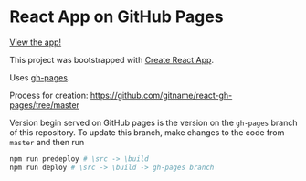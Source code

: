 # React App on GitHub Pages
[View the app!](https://ivurnave.github.io/me)

This project was bootstrapped with [Create React App](https://github.com/facebook/create-react-app).

Uses [gh-pages](https://github.com/tschaub/gh-pages).

Process for creation: https://github.com/gitname/react-gh-pages/tree/master

Version begin served on GitHub pages is the version on the `gh-pages` branch of this repository. To update this branch, make changes to the code from `master` and then run
```sh
npm run predeploy # \src -> \build
npm run deploy # \src -> \build -> gh-pages branch
```
